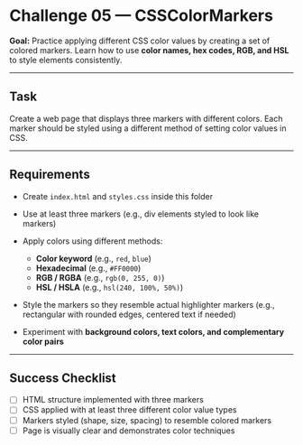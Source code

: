 # Challenge 05 — CSSColorMarkers

**Goal:**
Practice applying different CSS color values by creating a set of colored markers. Learn how to use **color names, hex codes, RGB, and HSL** to style elements consistently.

---

## Task

Create a web page that displays three markers with different colors. Each marker should be styled using a different method of setting color values in CSS.

---

## Requirements

* Create `index.html` and `styles.css` inside this folder
* Use at least three markers (e.g., div elements styled to look like markers)
* Apply colors using different methods:

  * **Color keyword** (e.g., `red`, `blue`)
  * **Hexadecimal** (e.g., `#FF0000`)
  * **RGB / RGBA** (e.g., `rgb(0, 255, 0)`)
  * **HSL / HSLA** (e.g., `hsl(240, 100%, 50%)`)
* Style the markers so they resemble actual highlighter markers (e.g., rectangular with rounded edges, centered text if needed)
* Experiment with **background colors, text colors, and complementary color pairs**

---

## Success Checklist

* [ ] HTML structure implemented with three markers
* [ ] CSS applied with at least three different color value types
* [ ] Markers styled (shape, size, spacing) to resemble colored markers
* [ ] Page is visually clear and demonstrates color techniques
